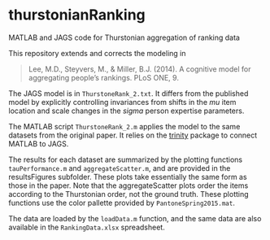 # thurstonianRanking
 MATLAB and JAGS code for Thurstonian aggregation of ranking data
 
 This repository extends and corrects the modeling in 
 
 > Lee, M.D., Steyvers, M., & Miller, B.J. (2014). A cognitive model for aggregating people’s rankings. PLoS ONE, 9.
 
 The JAGS model is in `ThurstoneRank_2.txt`. It differs from the published model by explicitly controlling invariances from shifts in the *mu* item location and scale changes in the *sigma* person expertise parameters.
 
The MATLAB script `ThurstoneRank_2.m` applies the model to the same datasets from the original paper. It relies on the [trinity](https://github.com/joachimvandekerckhove/trinity) package to connect MATLAB to JAGS.

The results for each dataset are summarized by the plotting functions `tauPerformance.m` and `aggregateScatter.m`, and are provided in the resultsFigures subfolder. These plots take essentially the same form as those in the paper. Note that the aggregateScatter plots order the items according to the Thurstonian order, not the ground truth. These plotting functions use the color pallette provided by `PantoneSpring2015.mat`.

The data are loaded by the `loadData.m` function, and the same data are also available in the `RankingData.xlsx` spreadsheet.
